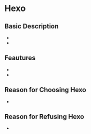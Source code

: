 # Hexo

## Basic Description
- 
- 

## Feautures
- 
-

## Reason for Choosing Hexo
- 

## Reason for Refusing Hexo
- 
